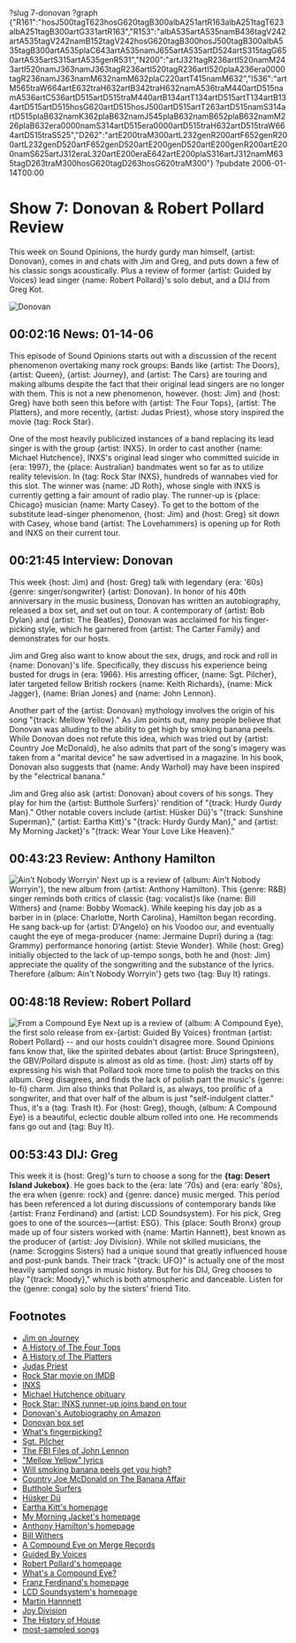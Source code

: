 ?slug 7-donovan
?graph {"R161":"hosJ500tagT623hosG620tagB300albA251artR163albA251tagT623albA251tagB300artG331artR163","R153":"albA535artA535namB436tagV242artA535tagV242namB152tagV242hosG620tagB300hosJ500tagB300albA535tagB300artA535plaC643artA535namJ655artA535artD524artS315tagG650artA535artS315artA535genR531","N200":"artJ321tagR236artI520namM243artI520namJ363namJ363tagR236artI520tagR236artI520plaA236era0000tagR236namJ363namM632namM632plaC220artT415namM632","I536":"artM565traW664artE632traH632artB342traH632namA536traM440artD515namA536artC536artD515artD515traM440artB134artT134artD515artT134artB134artD515artD515hosG620artD515hosJ500artD515artT263artD515namS314artD515plaB632namK362plaB632namJ545plaB632namB652plaB632namM226plaB632era0000namS314artD515era0000artD515traH632artD515traW664artD515traS525","D262":"artE200traM300artL232genR200artF652genR200artL232genD520artF652genD520artE200genD520artE200genR200artE200namS625artJ312eraL320artE200eraE642artE200plaS316artJ312namM635tagD263traM300hosG620tagD263hosG620traM300"}
?pubdate 2006-01-14T00:00

# Show 7: Donovan & Robert Pollard Review
This week on Sound Opinions, the hurdy gurdy man himself, {artist: Donovan}, comes in and chats with Jim and Greg, and puts down a few of his classic songs acoustically. Plus a review of former {artist: Guided by Voices} lead singer {name: Robert Pollard}'s solo debut, and a DIJ from Greg Kot.

![Donovan](http://static.soundopinions.org/images/2006/donovan.jpg)

## 00:02:16 News: 01-14-06
This episode of Sound Opinions starts out with a discussion of the recent phenomenon overtaking many rock groups: Bands like {artist: The Doors}, {artist: Queen}, {artist: Journey}, and {artist: The Cars} are touring and making albums despite the fact that their original lead singers are no longer with them. This is not a new phenomenon, however. {host: Jim} and {host: Greg} have both seen this before with {artist: The Four Tops}, {artist: The Platters}, and more recently, {artist: Judas Priest}, whose story inspired the movie {tag: Rock Star}. 

One of the most heavily publicized instances of a band replacing its lead singer is with the group {artist: INXS}. In order to cast another {name: Michael Hutchence}, INXS's original lead singer who committed suicide in {era: 1997}, the {place: Australian} bandmates went so far as to utilize reality television. In {tag: Rock Star INXS}, hundreds of wannabes vied for this slot. The winner was {name: JD Roth}, whose single with INXS is currently getting a fair amount of radio play. The runner-up is {place: Chicago} musician {name: Marty Casey}. To get to the bottom of the substitute lead-singer phenomenon, {host: Jim} and {host: Greg} sit down with Casey, whose band {artist: The Lovehammers} is opening up for Roth and INXS on their current tour.

## 00:21:45 Interview: Donovan
This week {host: Jim} and {host: Greg} talk with legendary {era: '60s} {genre: singer/songwriter} {artist: Donovan}. In honor of his 40th anniversary in the music business, Donovan has written an autobiography, released a box set, and set out on tour. A contemporary of {artist: Bob Dylan} and {artist: The Beatles}, Donovan was acclaimed for his finger-picking style, which he garnered from {artist: The Carter Family} and demonstrates for our hosts.

Jim and Greg also want to know about the sex, drugs, and rock and roll in {name: Donovan}'s life. Specifically, they discuss his experience being busted for drugs in {era: 1966}. His arresting officer, {name: Sgt. Pilcher}, later targeted fellow British rockers {name: Keith Richards}, {name: Mick Jagger}, {name: Brian Jones} and {name: John Lennon}.

Another part of the {artist: Donovan} mythology involves the origin of his song "{track: Mellow Yellow}." As Jim points out, many people believe that Donovan was alluding to the ability to get high by smoking banana peels. While Donovan does not refute this idea, which was tried out by {artist: Country Joe McDonald}, he also admits that part of the song's imagery was taken from a "marital device" he saw advertised in a magazine. In his book, Donovan also suggests that {name: Andy Warhol} may have been inspired by the "electrical banana."

Jim and Greg also ask {artist: Donovan} about covers of his songs. They play for him the {artist: Butthole Surfers}' rendition of "{track: Hurdy Gurdy Man}." Other notable covers include {artist: Hüsker Dü}'s "{track: Sunshine Superman}," {artist: Eartha Kitt}'s "{track: Hurdy Gurdy Man}," and {artist: My Morning Jacket}'s "{track: Wear Your Love Like Heaven}."

## 00:43:23 Review: Anthony Hamilton
![Ain't Nobody Worryin'](http://is1.mzstatic.com/image/thumb/Music/v4/5e/dd/4c/5edd4c3c-8cfe-afb4-4ded-7238889942e0/source/600x600bb.jpg "2089624/252788957")
Next up is a review of {album: Ain't Nobody Worryin'}, the new album from {artist: Anthony Hamilton}. This {genre: R&B} singer reminds both critics of classic {tag: vocalist}s like {name: Bill Withers} and {name: Bobby Womack}. While keeping his day job as a barber in in {place: Charlotte, North Carolina}, Hamilton began recording. He sang back-up for {artist: D'Angelo} on his Voodoo our, and eventually caught the eye of mega-producer {name: Jermaine Dupri} during a {tag: Grammy} performance honoring {artist: Stevie Wonder}. While {host: Greg} initially objected to the lack of up-tempo songs, both he and {host: Jim} appreciate the quality of the songwriting and the substance of the lyrics. Therefore {album: Ain't Nobody Worryin'} gets two {tag: Buy It} ratings.

## 00:48:18 Review: Robert Pollard
![From a Compound Eye](http://is4.mzstatic.com/image/thumb/Music/v4/d8/5b/00/d85b0046-46f2-0f59-2818-b4044fd28a16/source/600x600bb.jpg "25380664/120793809")
Next up is a review of {album: A Compound Eye}, the first solo release from ex-{artist: Guided By Voices} frontman {artist: Robert Pollard} -- and our hosts couldn't disagree more. Sound Opinions fans know that, like the spirited debates about {artist: Bruce Springsteen}, the GBV/Pollard dispute is almost as old as time. {host: Jim} starts off by expressing his wish that Pollard took more time to polish the tracks on this album. Greg disagrees, and finds the lack of polish part the music's {genre: lo-fi} charm. Jim also thinks that Pollard is, as always, too prolific of a songwriter, and that over half of the album is just "self-indulgent clatter." Thus, it's a {tag: Trash It}. For {host: Greg}, though, {album: A Compound Eye} is a beautiful, eclectic double album rolled into one. He recommends fans go out and {tag: Buy It}.

## 00:53:43 DIJ: Greg
This week it is {host: Greg}'s turn to choose a song for the **{tag: Desert Island Jukebox}**. He goes back to the {era: late '70s} and {era: early '80s}, the era when {genre: rock} and {genre: dance} music merged. This period has been referenced a lot during discussions of contemporary bands like {artist: Franz Ferdinand} and {artist: LCD Soundsystem}. For his pick, Greg goes to one of the sources—{artist: ESG}. This {place: South Bronx} group made up of four sisters worked with {name: Martin Hannett}, best known as the producer of {artist: Joy Division}. While not skilled musicians, the {name: Scroggins Sisters} had a unique sound that greatly influenced house and post-punk bands. Their track "{track: UFO}" is actually one of the most heavily sampled songs in music history. But for his DIJ, Greg chooses to play "{track: Moody}," which is both atmospheric and danceable. Listen for the {genre: conga} solo by the sisters' friend Tito.

## Footnotes
- [Jim on Journey](http://www.jimdero.com/News2001/NewsJuly20Journey.htm)
- [A History of The Four Tops](http://www.history-of-rock.com/four_tops.htm)
- [A History of The Platters](http://www.celebritydirect.biz/platters/news.htm)
- [Judas Priest](http://www.allmusic.com/cg/amg.dll?p=amg&token=ADFEAEE47C19DC4FA87520D69D3D4DC7FA7FFB07D063FD831F29461BDFBA3C54DD5F26B904A595CCAEFB71AB7BAFFF28E85805D3CFE454FFCC0640&sql=11:4tkcu3y5anok)
- [Rock Star movie on IMDB](http://www.imdb.com/title/tt0202470/)
- [INXS](http://www.allmusic.com/cg/amg.dll?p=amg&token=ADFEAEE47C19DC4FA87520D69D3D4DC7FA7FFB07D063FD831F29461BDFBA3C54DD5F26B904A595CCAEFB71AB7BAFFF28E85B05D7C3E454F5CC0640&sql=11:58q6g4jttv3z)
- [Michael Hutchence obituary](http://news.bbc.co.uk/1/hi/world/far_east/33782.stm)
- [Rock Star: INXS runner-up joins band on tour](http://msnbc.msn.com/id/9686810/from/RL.5/)
- [Donovan's Autobiography on Amazon](http://www.amazon.com/gp/product/0312352522/sr=1-1/qid=1137190520/ref=pd_bbs_1/002-9278548-2607266?%5Fencoding=UTF8)
- [Donovan box set](http://www.amazon.com/gp/product/B000AMWJ20/sr=1-1/qid=1137190482/ref=pd_bbs_1/002-9278548-2607266?%5Fencoding=UTF8)
- [What's fingerpicking?](http://www.fingerpicking-guitarist.com/)
- [Sgt. Pilcher](http://politics.guardian.co.uk/foi/story/0,9061,1540150,00.html)
- [The FBI Files of John Lennon](http://www.democracynow.org/article.pl?sid=03/04/07/0232237)
- ["Mellow Yellow" lyrics](http://www.seeklyrics.com/lyrics/Donovan/Mellow-Yellow.html)
- [Will smoking banana peels get you high?](http://www.straightdope.com/columns/020426.html)
- [Country Joe McDonald on The Banana Affair](http://www.countryjoe.com/banana.htm)
- [Butthole Surfers](http://www.allmusic.com/artist/butthole-surfers-mn0000633181/biography)
- [Hüsker Dü](http://www.allmusic.com/cg/amg.dll?p=amg&token=ADFEAEE47C19DC4FA87520D69D3D4DC7FA7FFB07D063FD831F29461BDFBA3C54DD5F26B904A595CCAEFB76AB7BAFFF28E85C05D0C2E457F9CC0640&sql=11:47d1vwmva9uk)
- [Eartha Kitt's homepage](http://www.earthakitt.com/)
- [My Morning Jacket's homepage](http://www.mymorningjacket.com/)
- [Anthony Hamilton's homepage](http://www.anthonyhamilton.com/)
- [Bill Withers](http://www.allmusic.com/cg/amg.dll?p=amg&token=ADFEAEE47C19DC4FA87520D69D3D4DC7FA7FFB07D063FD831F29461BDFBA3C54DD5F26B904A595CCAEFB76AB7BAFFF28E85B05D6C9E452F9CC0640&sql=11:vx3ibkr96akb)
- [A Compound Eye on Merge Records](http://www.mergerecords.com/catalog.php?item_id=378&method=item)
- [Guided By Voices](http://www.allmusic.com/cg/amg.dll?p=amg&token=ADFEAEE47C19DC4FA87520D69D3D4DC7FA7FFB07D063FD831F29461BDFBA3C54DD5F26B904A595CCAEFB76AB7BAFFF28E85805D2C2E452FBCC0640&sql=11:6f967uu0h0jg)
- [Robert Pollard's homepage](http://robertpollard.net/)
- [What's a Compound Eye?](http://en.wikipedia.org/wiki/Compound_eye)
- [Franz Ferdinand's homepage](http://www.franzferdinand.co.uk/)
- [LCD Soundsystem's homepage](http://www.lcdsoundsystem.com/)
- [Martin Hannnett](http://www.allmusic.com/cg/amg.dll?P=amg&sql=martin+hannett&x=0&y=0&opt1=1&sourceid=mozilla-search)
- [Joy Division](http://www.allmusic.com/cg/amg.dll?p=amg&sql=b3gq8g4fttvoz)
- [The History of House](http://music.hyperreal.org/library/history_of_house.html)
- [most-sampled songs](http://www.the-breaks.com/perl/stats.pl)
